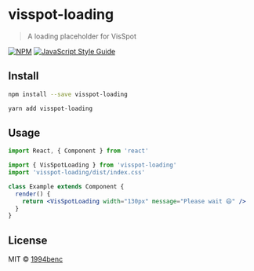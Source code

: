 # visspot-loading

> A loading placeholder for VisSpot

[![NPM](https://img.shields.io/npm/v/visspot-loading.svg)](https://www.npmjs.com/package/visspot-loading) [![JavaScript Style Guide](https://img.shields.io/badge/code_style-standard-brightgreen.svg)](https://standardjs.com)

## Install

```bash
npm install --save visspot-loading
```
```bash
yarn add visspot-loading
```

## Usage

```jsx
import React, { Component } from 'react'

import { VisSpotLoading } from 'visspot-loading'
import 'visspot-loading/dist/index.css'

class Example extends Component {
  render() {
    return <VisSpotLoading width="130px" message="Please wait 😄" />
  }
}
```

## License

MIT © [1994benc](https://github.com/1994benc)
